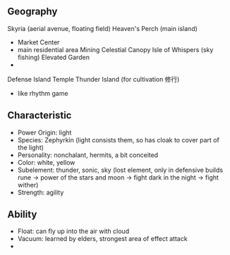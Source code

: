 ## Geography
Skyria (aerial avenue, floating field)
Heaven's Perch (main island)
- Market Center
- main residential area
Mining
Celestial Canopy
Isle of Whispers (sky fishing)
Elevated Garden
- 
Defense Island
Temple
Thunder Island (for cultivation 修行)
- like rhythm game

## Characteristic
- Power Origin: light
- Species: Zephyrkin (light consists them, so has cloak to cover part of the light)
- Personality: nonchalant, hermits, a bit conceited
- Color: white, yellow
- Subelement: thunder, sonic, sky (lost element, only in defensive builds rune -> power of the stars and moon -> fight dark in the night -> fight wither)
- Strength: agility

## Ability
- Float: can fly up into the air with cloud
- Vacuum: learned by elders, strongest area of effect attack
- 
